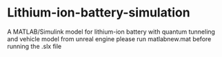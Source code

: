 # Lithium-ion-battery-simulation

A MATLAB/Simulink model for lithium-ion battery with quantum tunneling and vehicle model from unreal engine
please run matlabnew.mat before running the .slx file
